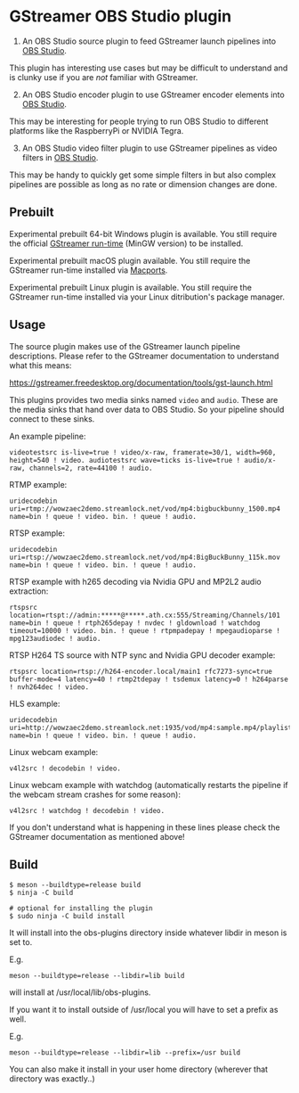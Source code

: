 GStreamer OBS Studio plugin
===

1. An OBS Studio source plugin to feed GStreamer launch pipelines into [OBS
Studio].

This plugin has interesting use cases but may be difficult to understand and is
clunky use if you are _not_ familiar with GStreamer.

2. An OBS Studio encoder plugin to use GStreamer encoder elements into [OBS Studio].

This may be interesting for people trying to run OBS Studio to different platforms like the RaspberryPi or NVIDIA Tegra.

3. An OBS Studio video filter plugin to use GStreamer pipelines as video filters in [OBS Studio].

This may be handy to quickly get some simple filters in but also complex pipelines are possible as long as no rate or dimension changes are done.

Prebuilt
---

Experimental prebuilt 64-bit Windows plugin is available. You still require the
official [GStreamer run-time] (MinGW version) to be installed.

Experimental prebuilt macOS plugin available. You still require the GStreamer
run-time installed via [Macports].

Experimental prebuilt Linux plugin is available. You still require the GStreamer
run-time installed via your Linux ditribution's package manager.

[OBS Studio]: https://obsproject.com/
[GStreamer run-time]: https://gstreamer.freedesktop.org/data/pkg/windows/
[Macports]: https://www.macports.org/

Usage
---

The source plugin makes use of the GStreamer launch pipeline descriptions. Please
refer to the GStreamer documentation to understand what this means:

https://gstreamer.freedesktop.org/documentation/tools/gst-launch.html

This plugins provides two media sinks named `video` and `audio`. These are the
media sinks that hand over data to OBS Studio. So your pipeline should connect
to these sinks.

An example pipeline:

    videotestsrc is-live=true ! video/x-raw, framerate=30/1, width=960, height=540 ! video. audiotestsrc wave=ticks is-live=true ! audio/x-raw, channels=2, rate=44100 ! audio.

RTMP example:

    uridecodebin uri=rtmp://wowzaec2demo.streamlock.net/vod/mp4:bigbuckbunny_1500.mp4 name=bin ! queue ! video. bin. ! queue ! audio.

RTSP example:

    uridecodebin uri=rtsp://wowzaec2demo.streamlock.net/vod/mp4:BigBuckBunny_115k.mov name=bin ! queue ! video. bin. ! queue ! audio.

RTSP example with h265 decoding via Nvidia GPU and MP2L2 audio extraction:

    rtspsrc location=rtspt://admin:*****@*****.ath.cx:555/Streaming/Channels/101 name=bin ! queue ! rtph265depay ! nvdec ! gldownload ! watchdog timeout=10000 ! video. bin. ! queue ! rtpmpadepay ! mpegaudioparse ! mpg123audiodec ! audio.

RTSP H264 TS source with NTP sync and Nvidia GPU decoder example:

    rtspsrc location=rtsp://h264-encoder.local/main1 rfc7273-sync=true buffer-mode=4 latency=40 ! rtmp2tdepay ! tsdemux latency=0 ! h264parse ! nvh264dec ! video.

HLS example:

    uridecodebin uri=http://wowzaec2demo.streamlock.net:1935/vod/mp4:sample.mp4/playlist.m3u8 name=bin ! queue ! video. bin. ! queue ! audio.

Linux webcam example:

    v4l2src ! decodebin ! video.

Linux webcam example with watchdog (automatically restarts the pipeline if the webcam stream crashes for some reason):

    v4l2src ! watchdog ! decodebin ! video.



If you don't understand what is happening in these lines please check the
GStreamer documentation as mentioned above!


Build
---

```shell
$ meson --buildtype=release build
$ ninja -C build

# optional for installing the plugin
$ sudo ninja -C build install
```

It will install into the obs-plugins directory inside whatever libdir in meson is set to.

E.g.
```shell
meson --buildtype=release --libdir=lib build
```
will install at /usr/local/lib/obs-plugins.


If you want it to install outside of /usr/local you will have to set a prefix as well.

E.g.
```shell
meson --buildtype=release --libdir=lib --prefix=/usr build
```
You can also make it install in your user home directory (wherever that directory was exactly..)
